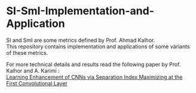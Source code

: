# SI-SmI-Implementation-and-Application
SI and SmI are some metrics defined by Prof. Ahmad Kalhor.  
This repository contains implementation and applications of some variants of these metrics.

For more technical details and results read the following paper by Prof. Kalhor and A. Karimi :   
[Learning Enhancement of CNNs via Separation Index Maximizing at the First Convolutional Layer](https://arxiv.org/pdf/2201.05217)

